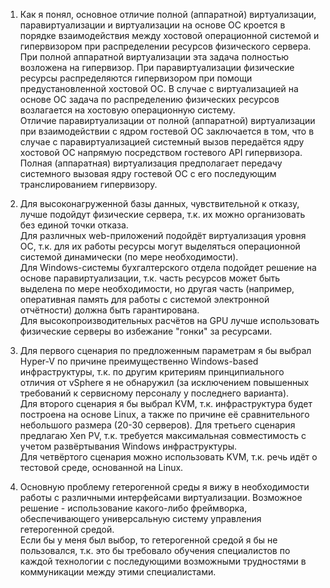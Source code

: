 1. Как я понял, основное отличие полной (аппаратной) виртуализации, паравиртуализации и виртуализации на основе ОС кроется в порядке взаимодействия между хостовой операционной системой и гипервизором при распределении ресурсов физического сервера. При полной аппаратной виртуализации эта задача полностью возложена на гипервизор. При паравиртуализации физические ресурсы распределяются гипервизором при помощи предустановленной хостовой ОС. В случае с виртуализацией на основе ОС задача по распределению физических ресурсов возлагается на хостовую операционную систему.   
Отличие паравиртуализации от полной (аппаратной) виртуализации при взаимодействии с ядром гостевой ОС заключается в том, что в случае с паравиртуализацией системный вызов передаётся ядру хостовой ОС напрямую посредством гостевого API гипервизора. Полная (аппаратная) виртуализация предполагает передачу системного вызовая ядру гостевой ОС с его последующим транслированием гипервизору.

2. Для высоконагруженной базы данных, чувствительной к отказу, лучше подойдут физические сервера, т.к. их можно организовать без единой точки отказа.   
Для различных web-приложений подойдёт виртуализация уровня ОС, т.к. для их работы ресурсы могут выделяться операционной системой динамически (по мере необходимости).   
Для Windows-системы бухгалтерского отдела подойдет решение на основе паравиртуализации, т.к. часть ресурсов может быть выделена по мере необходимости, но другая часть (например, оперативная память для работы с системой электронной отчётности) должна быть гарантирована.   
Для высокопроизводительных расчётов на GPU лучше использовать физические серверы во избежание "гонки" за ресурсами.

3. Для первого сценария по предложенным параметрам я бы выбрал Hyper-V по причине преимущественно Windows-based инфраструктуры, т.к. по другим критериям принципиального отличия от vSphere я не обнаружил (за исключением повышенных требований к сервисному персоналу у последнего варианта).   
Для второго сценария я бы выбрал KVM, т.к. инфраструктура будет построена на основе Linux, а также по причине её сравнительного небольшого размера (20-30 серверов).
Для третьего сценария предлагаю Xen PV, т.к. требуется максимальная совместимость с учетом развёртывания Windows инфраструктуры.   
Для четвёртого сценария можно использовать KVM, т.к. речь идёт о тестовой среде, основанной на Linux.

4. Основную проблему гетерогенной среды я вижу в необходимости работы с различными интерфейсами виртуализации. Возможное решение - использование какого-либо фреймворка, обеспечивающего универсальную систему управления гетерогенной средой.   
Если бы у меня был выбор, то гетерогенной средой я бы не пользовался, т.к. это бы требовало обучения специалистов по каждой технологии с последующими возможными трудностями в коммуникации между этими специалистами.
